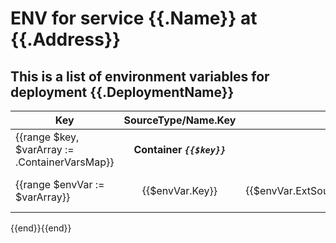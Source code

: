 # ENV for service {{.Name}} at {{.Address}}
## This is a list of environment variables for deployment {{.DeploymentName}}<br/>
| Key | SourceType/Name.Key | Value |
|---|:-----------:|-----:|
{{range $key, $varArray := .ContainerVarsMap}}| __Container *`{{$key}}`*__|||<BR />
{{range $envVar := $varArray}}| {{$envVar.Key}} | {{if ne $envVar.ExtSourceType ""}}{{$envVar.ExtSourceType}}/{{$envVar.ExtSourceName}}.{{$envVar.ExtSourceKey}}{{end}} | {{$envVar.Value}} |<BR />
{{end}}{{end}}
